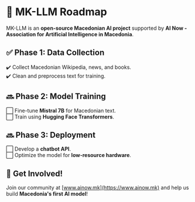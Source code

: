 
# 📌 MK-LLM Roadmap

MK-LLM is an **open-source Macedonian AI project** supported by **AI Now - Association for Artificial Intelligence in Macedonia**.

## ✅ Phase 1: Data Collection
✔️ Collect Macedonian Wikipedia, news, and books.  
✔️ Clean and preprocess text for training.  

## 🔜 Phase 2: Model Training
⬜ Fine-tune **Mistral 7B** for Macedonian text.  
⬜ Train using **Hugging Face Transformers**.  

## 🔜 Phase 3: Deployment
⬜ Develop a **chatbot API**.  
⬜ Optimize the model for **low-resource hardware**.  

## 📢 Get Involved!
Join our community at [www.ainow.mk](https://www.ainow.mk) and help us build **Macedonia's first AI model**!
